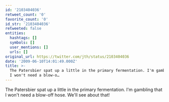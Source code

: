```yaml
---
id: '2103404036'
retweet_count: '0'
favorite_count: '0'
id_str: '2103404036'
retweeted: false
entities:
  hashtags: []
  symbols: []
  user_mentions: []
  urls: []
original_url: https://twitter.com/jth/status/2103404036
date: '2009-06-10T14:01:49.000Z'
title: >-
  The Patersbier spat up a little in the primary fermentation. I'm gambling that
  I won't need a blow-o…
---
```


The Patersbier spat up a little in the primary fermentation. I'm gambling that I won't need a blow-off hose. We'll see about that!